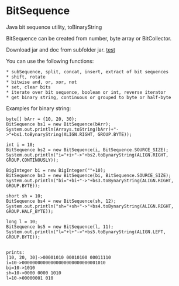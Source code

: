 # BitSequence
Java bit sequence utility, toBinaryString

BitSequence can be created from number, byte array or BitCollector. 

Download jar and doc from subfolder jar.
[test](https://github.com/kssource/BitSequenc/raw/master/README.md)

You can use the following functions:

	* subSequence, split, concat, insert, extract of bit sequences
	* shift, rotate
	* bitwise and, or, xor, not
	* set, clear bits
	* iterate over bit sequence, boolean or int, reverse iterator
	* get binary string, continuous or grouped to byte or half-byte 


Examples for binary string:

    byte[] bArr = {10, 20, 30};
    BitSequence bs1 = new BitSequence(bArr);
    System.out.println(Arrays.toString(bArr)+"->"+bs1.toBynaryString(ALIGN.RIGHT, GROUP.BYTE));

    int i = 10;
    BitSequence bs2 = new BitSequence(i, BitSequence.SOURCE_SIZE);
    System.out.println("i="+i+"->"+bs2.toBynaryString(ALIGN.RIGHT, GROUP.CONTINOUSLY));

    BigInteger bi = new BigInteger(""+10);
    BitSequence bs3 = new BitSequence(bi, BitSequence.SOURCE_SIZE);
    System.out.println("bi="+bi+"->"+bs3.toBynaryString(ALIGN.RIGHT, GROUP.BYTE));

    short sh = 10;
    BitSequence bs4 = new BitSequence(sh, 12);
    System.out.println("sh="+sh+"->"+bs4.toBynaryString(ALIGN.RIGHT, GROUP.HALF_BYTE));

    long l = 10;
    BitSequence bs5 = new BitSequence(l, 11);
    System.out.println("l="+l+"->"+bs5.toBynaryString(ALIGN.LEFT, GROUP.BYTE));


    prints:
    [10, 20, 30]->00001010 00010100 00011110
    i=10->00000000000000000000000000001010
    bi=10->1010
    sh=10->0000 0000 1010
    l=10->00000001 010



